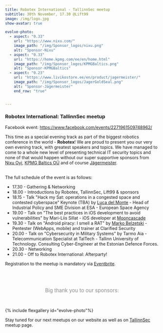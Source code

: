 ```yaml
---
title: Robotex International - TallinnSec meetup
subtitle: 30th November, 17.30 @Lift99
image: /img/logo.jpg
show-avatar: true

evolve-photo:
  - aspect: "0.33"
    url: "https://www.nixu.com/"
    image_path: "/img/Sponsor_logos/nixu.png"
    alt: "Sponsor-Nixu"
  - aspect: "0.33"
    url: "https://home.kpmg.com/ee/en/home.html"
    image_path: "/img/Sponsor_logos/KPMGBaltics.png"
    alt: "Sponsor-KPMGBaltics"
  - aspect: "0.23"
    url: "https://www.livikostore.ee/en/product/jagermeister/"
    image_path: "/img/Sponsor_logos/JagerGoldSeal.png"
    alt: "Sponsor-Jägermeister"
    end_row: "true"


---
```

<h3>Robotex International: TallinnSec meetup</h3>

<p>Facebook event: <a href="https://www.facebook.com/events/2271961509748962/">https://www.facebook.com/events/2271961509748962/</a>
</p>

<p>
This time as a special evening track as part of the biggest robotics conference in the world - <b>Robotex</b>! We are proud to present you our very own evening track, with greatest speakers and topics. We have managed to come to a whole new level of presenting technical IT security topics and none of that would happen without our super supportive sponsors from <a href="https://www.nixu.com/">Nixu Oyj</a>, <a href="https://home.kpmg.com/ee/en/home.html">KPMG Baltics OÜ</a> and of course <a href="https://www.livikostore.ee/en/product/jagermeister/">Jägermeister</a>.<br>

<br>The full schedule of the event is as follows:
<ul>
<li>17.30 - Gathering & Networking</li>
<li>18.00 - Introductions by Robotex, TallinnSec, Lift99 & sponsors</li>
<li>18.15 - Talk "Hack my Sat: operations in a congested space and contested cyberspace" Keynote (TBA) by <a href="https://www.linkedin.com/in/luca-del-monte-01866b2/">Luca del Monte</a> - Head of Industrial Policy and SME Division at ESA - European Space Agency</li>
<li>19.00 - Talk on "The best practices in iOS development to avoid vulnerabilities" by Mari-Liis Sillat - iOS developer at <a href="https://mooncascade.com/">Mooncascade</a></li>
<li>19.30 - Talk on "Android piracy: I smell a RAT" by <a href="https://clarifiedsecurity.com/marko-belzetski/">Marko Belzetski</a> - Pentester (WebApps, mobile) and trainer at Clarified Security</li>
<li>20.00 - Talk on "Cybersecurity in Military Systems" by Tarmo Aia - Telecommunication Specialist at TalTech - Tallinn University of Technology. Consulting Cyber-Engineer at the Estonian Defence Forces.</li>
<li>20.30 - Networking</li>
<li>21.00 - Off to Robotex International: Afterparty!</li>
</ul>

Registration to the meetup is mandatory via <a href="https://robotex-meets-tallinnsec.eventbrite.com"> Eventbrite</a>.

</p>

<div align="center" style="padding-top: 55px; padding-bottom: 33px; font-size: 120%; color: #8e8d8d;">
  Big thank you to our sponsors:
</div>

{% include flexgallery id="evolve-photo"%}

Stay tuned for our next meetups on our website as well as on <a href="https://www.meetup.com/TallinnSec/">TallinnSec</a> meetup page.




